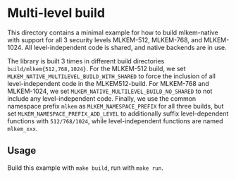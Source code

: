 [//]: # (SPDX-License-Identifier: CC-BY-4.0)

# Multi-level build

This directory contains a minimal example for how to build mlkem-native with support for all 3 security levels
MLKEM-512, MLKEM-768, and MLKEM-1024. All level-independent code is shared, and native backends are in use.

The library is built 3 times in different build directories `build/mlkem{512,768,1024}`. For the MLKEM-512 build, we set
`MLKEM_NATIVE_MULTILEVEL_BUILD_WITH_SHARED` to force the inclusion of all level-independent code in the
MLKEM512-build. For MLKEM-768 and MLKEM-1024, we set `MLKEM_NATIVE_MULTILEVEL_BUILD_NO_SHARED` to not include any
level-independent code. Finally, we use the common namespace prefix `mlkem` as `MLKEM_NAMESPACE_PREFIX` for all three
builds, but set `MLKEM_NAMESPACE_PREFIX_ADD_LEVEL` to additionally suffix level-dependent functions with `512/768/1024`,
while level-independent functions are named `mlkem_xxx`.

## Usage

Build this example with `make build`, run with `make run`.
